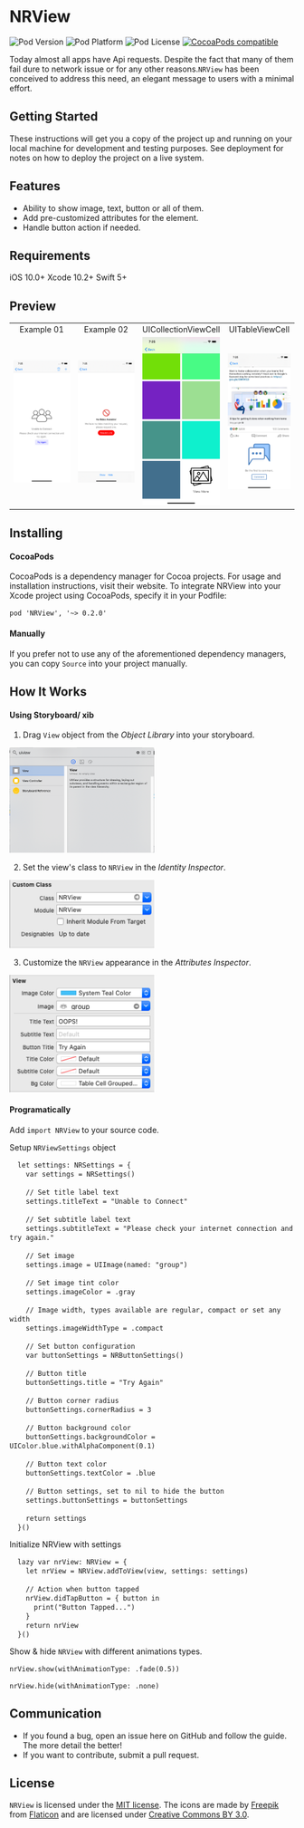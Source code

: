 # NRView

![Pod Version](https://img.shields.io/cocoapods/v/NRView)
![Pod Platform](https://img.shields.io/cocoapods/p/NRView)
![Pod License](https://img.shields.io/cocoapods/l/NRView)
[![CocoaPods compatible](https://img.shields.io/badge/CocoaPods-compatible-green.svg?style=flat)](https://cocoapods.org)

Today almost all apps have Api requests. Despite the fact that many of them fail dure to network issue or for any other reasons.`NRView` has been conceived to address this need, an elegant message to users with a minimal effort.

## Getting Started

These instructions will get you a copy of the project up and running on your local machine for development and testing purposes. See deployment for notes on how to deploy the project on a live system.

## Features

* Ability to show image, text, button or all of them.
* Add pre-customized attributes for the element.
* Handle button action if needed.

## Requirements

iOS 10.0+
Xcode 10.2+
Swift 5+

## Preview

<table>
<tr>
<td width="25%">
<center>Example 01</center>
</td>
<td width="25%">
<center>Example 02</center>
</td>
<td width="25%">
<center>UICollectionViewCell</center>
</td>
<td width="25%">
<center>UITableViewCell</center>
</td>
</tr>
<tr>
<td width="25%">
<img src="Screenshots/scrshot03.png"></img>
</td>
<td width="25%">
<img src="Screenshots/scrshot04.png"></img>
</td>
<td width="25%">
<img src="Screenshots/scrshot01.png"></img>
</td>
<td width="25%">
<img src="Screenshots/scrshot02.png"></img>
</td>
</tr>
</table>

## Installing

#### CocoaPods

CocoaPods is a dependency manager for Cocoa projects. For usage and installation instructions, visit their website. To integrate NRView into your Xcode project using CocoaPods, specify it in your Podfile:
```
pod 'NRView', '~> 0.2.0'
```

#### Manually

If you prefer not to use any of the aforementioned dependency managers, you can copy ``` Source ``` into your project manually.

## How It Works

#### Using Storyboard/ xib
1) Drag `View` object from the *Object Library* into your storyboard.

<img src='Screenshots/IBInspector_01.png' width='256' alt='Add view control in attributes inspector'>

2) Set the view's class to `NRView` in the *Identity Inspector*.

<img src='Screenshots/IBInspector_02.png' width='256' alt='Add Cosmos rating view to the storyboard'>

3) Customize the `NRView` appearance in the *Attributes Inspector*. 

<img src='Screenshots/IBInspector_03.png' width='256' alt='Add Cosmos rating view to the storyboard'>

#### Programatically
Add `import NRView` to your source code.

Setup `NRViewSettings` object
```
  let settings: NRSettings = {
    var settings = NRSettings()
    
    // Set title label text
    settings.titleText = "Unable to Connect"
    
    // Set subtitle label text
    settings.subtitleText = "Please check your internet connection and try again."
    
    // Set image 
    settings.image = UIImage(named: "group")
    
    // Set image tint color
    settings.imageColor = .gray
    
    // Image width, types available are regular, compact or set any width  
    settings.imageWidthType = .compact
    
    // Set button configuration 
    var buttonSettings = NRButtonSettings()
    
    // Button title
    buttonSettings.title = "Try Again"
    
    // Button corner radius
    buttonSettings.cornerRadius = 3
    
    // Button background color
    buttonSettings.backgroundColor = UIColor.blue.withAlphaComponent(0.1)
    
    // Button text color
    buttonSettings.textColor = .blue
    
    // Button settings, set to nil to hide the button
    settings.buttonSettings = buttonSettings
    
    return settings
  }()
```

Initialize NRView with settings
```
  lazy var nrView: NRView = {
    let nrView = NRView.addToView(view, settings: settings)
    
    // Action when button tapped
    nrView.didTapButton = { button in
      print("Button Tapped...")
    }
    return nrView
  }()

```

Show & hide `NRView` with different animations types.
```
nrView.show(withAnimationType: .fade(0.5))
```
```
nrView.hide(withAnimationType: .none)
```

## Communication

* If you found a bug, open an issue here on GitHub and follow the guide. The more detail the better!
* If you want to contribute, submit a pull request.

## License

`NRView` is licensed under the [MIT license](https://github.com/ahmdmhasn/NRView/blob/master/LICENSE).  The icons are made by [Freepik](http://www.freepik.com) from [Flaticon](http://www.flaticon.com) and are licensed under [Creative Commons BY 3.0](http://creativecommons.org/licenses/by/3.0/).
